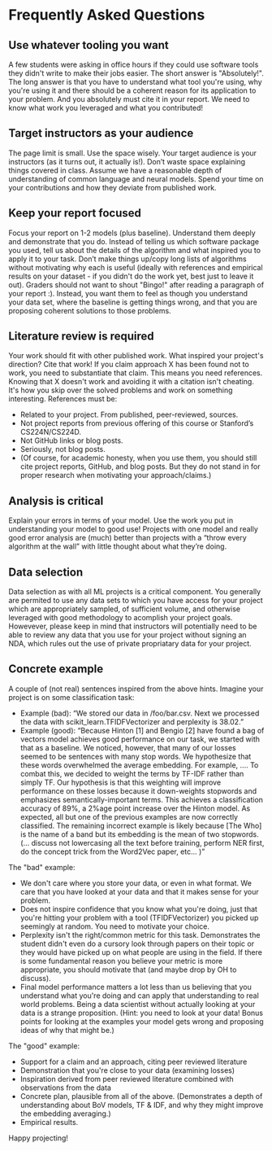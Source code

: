 # Frequently Asked Questions

## Use whatever tooling you want

A few students were asking in office hours if they could use software tools they didn't write to make their jobs easier.  The short answer is "Absolutely!".  The long answer is that you have to understand what tool you're using, why you're using it and there should be a coherent reason for its application to your problem.  And you absolutely must cite it in your report.  We need to know what work you leveraged and what you contributed!
 
## Target instructors as your audience

The page limit is small. Use the space wisely.  Your target audience is your instructors (as it turns out, it actually is!).  Don’t waste space explaining things covered in class.  Assume we have a reasonable depth of understanding of common language and neural models.  Spend your time on your contributions and how they deviate from published work.

## Keep your report focused
Focus your report on 1-2 models (plus baseline).  Understand them deeply and demonstrate that you do.  Instead of telling us which software package you used, tell us about the details of the algorithm and what inspired you to apply it to your task.  Don’t make things up/copy long lists of algorithms without motivating why each is useful (ideally with references and empirical results on your dataset - if you didn't do the work yet, best just to leave it out).  Graders should not want to shout "Bingo!" after reading a paragraph of your report :).  Instead, you want them to feel as though you understand your data set, where the baseline is getting things wrong, and that you are proposing coherent solutions to those problems.

## Literature review is required
Your work should fit with other published work.  What inspired your project's direction?  Cite that work!  If you claim approach X has been found not to work, you need to substantiate that claim.  This means you need references.  Knowing that X doesn't work and avoiding it with a citation isn't cheating.  It's how you skip over the solved problems and work on something interesting.  References must be:

* Related to your project.
From published, peer-reviewed, sources.
* Not project reports from previous offering of this course or Stanford’s CS224N/CS224D.
* Not GitHub links or blog posts.
* Seriously, not blog posts.
* (Of course, for academic honesty, when you use them, you should still cite project reports, GitHub, and blog posts.  But they do not stand in for proper research when motivating your approach/claims.)

## Analysis is critical
Explain your errors in terms of your model.  Use the work you put in understanding your model to good use!  Projects with one model and really good error analysis are (much) better than projects with a “throw every algorithm at the wall” with little thought about what they’re doing.

## Data selection
Data selection as with all ML projects is a critical component. You generally are permited to use any data sets to which you have access for your project which are appropriately sampled, of sufficient volume, and otherwise leveraged with good methodology to acomplish your project goals. Howevever, please keep in mind that instructors will potentially need to be able to review any data that you use for your project without signing an NDA, which rules out the use of private propriatary data for your project. 

## Concrete example
A couple of (not real) sentences inspired from the above hints.  Imagine your project is on some classification task:

* Example (bad): “We stored our data in /foo/bar.csv.  Next we processed the data with scikit_learn.TFIDFVectorizer and perplexity is 38.02.”
* Example (good): “Because Hinton [1] and Bengio [2] have found a bag of vectors model achieves good performance on our task, we started with that as a baseline.  We noticed, however, that many of our losses seemed to be sentences with many stop words.  We hypothesize that these words overwhelmed the average embedding.  For example, ....  To combat this, we decided to weight the terms by TF-IDF rather than simply TF.  Our hypothesis is that this weighting will improve performance on these losses because it down-weights stopwords and emphasizes semantically-important terms.  This achieves a classification accuracy of 89%, a 2%age point increase over the Hinton model.  As expected, all but one of the previous examples are now correctly classified.  The remaining incorrect example is likely because [The Who] is the name of a band but its embedding is the mean of two stopwords.  (... discuss not lowercasing all the text before training, perform NER first, do the concept trick from the Word2Vec paper, etc... )” 
 
The "bad" example:

* We don't care where you store your data, or even in what format.  We care that you have looked at your data and that it makes sense for your problem.
* Does not inspire confidence that you know what you're doing, just that you're hitting your problem with a tool (TFIDFVectorizer) you picked up seemingly at random.  You need to motivate your choice.
* Perplexity isn't the right/common metric for this task.  Demonstrates the student didn't even do a cursory look through papers on their topic or they would have picked up on what people are using in the field.  If there is some fundamental reason you believe your metric is more appropriate, you should motivate that (and maybe drop by OH to discuss).
* Final model performance matters a lot less than us believing that you understand what you're doing and can apply that understanding to real world problems.  Being a data scientist without actually looking at your data is a strange proposition.  (Hint: you need to look at your data!  Bonus points for looking at the examples your model gets wrong and proposing ideas of why that might be.)
 
The "good" example:

* Support for a claim and an approach, citing peer reviewed literature
* Demonstration that you're close to your data (examining losses)
* Inspiration derived from peer reviewed literature combined with observations from the data
* Concrete plan, plausible from all of the above.  (Demonstrates a depth of understanding about BoV models, TF & IDF, and why they might improve the embedding averaging.)
* Empirical results.
 
Happy projecting!
